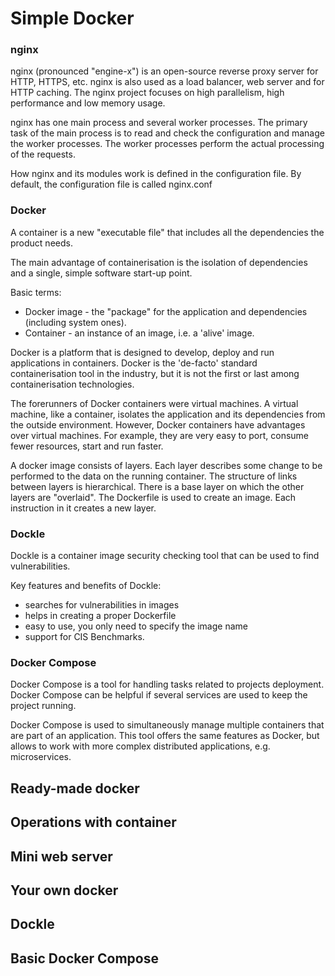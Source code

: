 # Simple Docker

### nginx

nginx (pronounced "engine-x") is an open-source reverse proxy server for HTTP, HTTPS, etc. nginx is also used as a load balancer, web server and for HTTP caching. The nginx project focuses on high parallelism, high performance and low memory usage.

nginx has one main process and several worker processes.
The primary task of the main process is to read and check the configuration and manage the worker processes.
The worker processes perform the actual processing of the requests.

How nginx and its modules work is defined in the configuration file. By default, the configuration file is called nginx.conf

### Docker

A container is a new "executable file" that includes all the dependencies the product needs.

The main advantage of containerisation is the isolation of dependencies and a single, simple software start-up point.

Basic terms:
- Docker image - the "package" for the application and dependencies (including system ones).
- Container - an instance of an image, i.e. a 'alive' image.

Docker is a platform that is designed to develop, deploy and run applications in containers.
Docker is the 'de-facto' standard containerisation tool in the industry, but it is not the first or last among containerisation technologies.

The forerunners of Docker containers were virtual machines.
A virtual machine, like a container, isolates the application and its dependencies from the outside environment.
However, Docker containers have advantages over virtual machines.
For example, they are very easy to port, consume fewer resources, start and run faster.

A docker image consists of layers. Each layer describes some change to be performed to the data on the running container.
The structure of links between layers is hierarchical. There is a base layer on which the other layers are "overlaid".
The Dockerfile is used to create an image. Each instruction in it creates a new layer.

### Dockle

Dockle is a container image security checking tool that can be used to find vulnerabilities.

Key features and benefits of Dockle:
- searches for vulnerabilities in images
- helps in creating a proper Dockerfile
- easy to use, you only need to specify the image name
- support for CIS Benchmarks.

### Docker Compose

Docker Compose is a tool for handling tasks related to projects deployment.
Docker Compose can be helpful if several services are used to keep the project running.

Docker Compose is used to simultaneously manage multiple containers that are part of an application.
This tool offers the same features as Docker, but allows to work with more complex distributed applications, e.g. microservices.

## Ready-made docker
## Operations with container
## Mini web server
## Your own docker
## Dockle
## Basic Docker Compose
